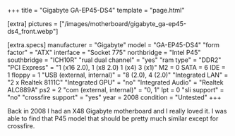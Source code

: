 +++
title     = "Gigabyte GA-EP45-DS4"
template  = "page.html"

[extra]
pictures  = ["/images/motherboard/gigabyte_ga-ep45-ds4_front.webp"]

  [extra.specs]
  manufacturer               = "Gigabyte"
  model                      = "GA-EP45-DS4"
  "form factor"              = "ATX"
  interface                  = "Socket 775"
  northbridge                = "Intel P45"
  southbridge                = "ICH10R"
  "rual dual channel"        = "yes"
  "ram type"                 = "DDR2"
  "PCI Express"              = "1 (x16 2.0), 1 (x8 2.0) 1 (x4) 3 (x1)"
  M2                         = 0
  SATA                       = 6
  IDE                        = 1
  floppy                     = 1
  "USB (external, internal)" = "8 (2.0), 4 (2.0)"
  "Integrated LAN"           = "2 x Realtek 8111C"
  "Integrated GPU"           = "no"
  "Integrated Audio"         = "Realtek ALC889A"
  ps2                        = 2
  "com (external, internal)" = "0, 1"
  lpt                        = 0
  "sli support"              = "no"
  "crossfire support"        = "yes"
  year                       = 2008
  condition                  = "Untested"
+++

Back in 2008 I had an X48 Gigabyte motherboard and I really loved it.
I was able to find that P45 model that should be pretty much similar except for crossfire.
